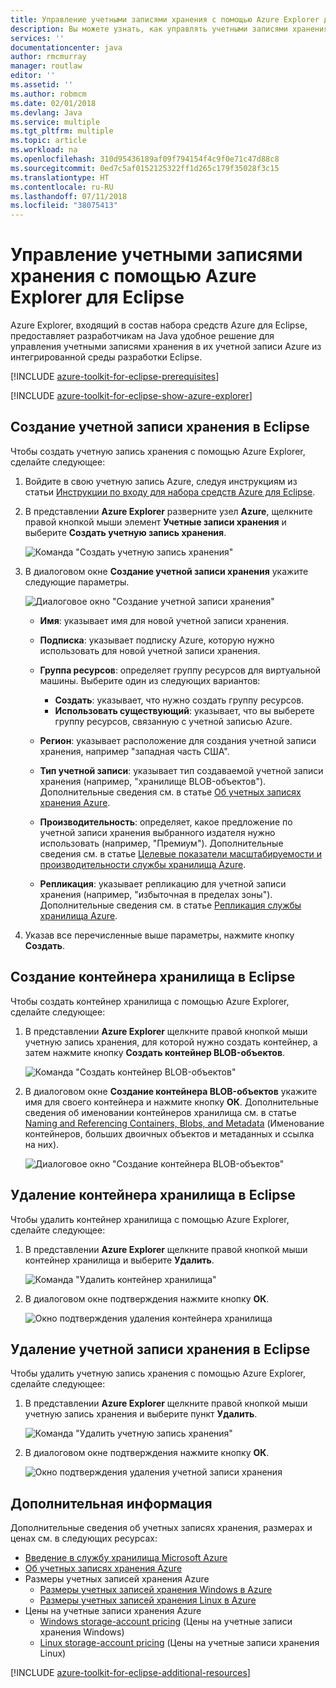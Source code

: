```yaml
---
title: Управление учетными записями хранения с помощью Azure Explorer для Eclipse
description: Вы можете узнать, как управлять учетными записями хранения Azure с помощью Azure Explorer для Eclipse.
services: ''
documentationcenter: java
author: rmcmurray
manager: routlaw
editor: ''
ms.assetid: ''
ms.author: robmcm
ms.date: 02/01/2018
ms.devlang: Java
ms.service: multiple
ms.tgt_pltfrm: multiple
ms.topic: article
ms.workload: na
ms.openlocfilehash: 310d95436189af09f794154f4c9f0e71c47d88c8
ms.sourcegitcommit: 0ed7c5af0152125322ff1d265c179f35028f3c15
ms.translationtype: HT
ms.contentlocale: ru-RU
ms.lasthandoff: 07/11/2018
ms.locfileid: "38075413"
---
```

# <a name="manage-storage-accounts-by-using-the-azure-explorer-for-eclipse"></a>Управление учетными записями хранения с помощью Azure Explorer для Eclipse

Azure Explorer, входящий в состав набора средств Azure для Eclipse, предоставляет разработчикам на Java удобное решение для управления учетными записями хранения в их учетной записи Azure из интегрированной среды разработки Eclipse.

[!INCLUDE [azure-toolkit-for-eclipse-prerequisites](../includes/azure-toolkit-for-eclipse-prerequisites.md)]

[!INCLUDE [azure-toolkit-for-eclipse-show-azure-explorer](../includes/azure-toolkit-for-eclipse-show-azure-explorer.md)]

## <a name="create-a-storage-account-in-eclipse"></a>Создание учетной записи хранения в Eclipse

Чтобы создать учетную запись хранения с помощью Azure Explorer, сделайте следующее:

1. Войдите в свою учетную запись Azure, следуя инструкциям из статьи [Инструкции по входу для набора средств Azure для Eclipse](https://docs.microsoft.com/java/azure/eclipse/azure-toolkit-for-eclipse-sign-in-instructions).

1. В представлении **Azure Explorer** разверните узел **Azure**, щелкните правой кнопкой мыши элемент **Учетные записи хранения** и выберите **Создать учетную запись хранения**.

   ![Команда "Создать учетную запись хранения"][CS01]

1. В диалоговом окне **Создание учетной записи хранения** укажите следующие параметры.

   ![Диалоговое окно "Создание учетной записи хранения"][CS02]

   * **Имя**: указывает имя для новой учетной записи хранения.

   * **Подписка**: указывает подписку Azure, которую нужно использовать для новой учетной записи хранения.

   * **Группа ресурсов**: определяет группу ресурсов для виртуальной машины. Выберите один из следующих вариантов:
      * **Создать**: указывает, что нужно создать группу ресурсов.
      * **Использовать существующий**: указывает, что вы выберете группу ресурсов, связанную с учетной записью Azure.

   * **Регион**: указывает расположение для создания учетной записи хранения, например "западная часть США".

   * **Тип учетной записи**: указывает тип создаваемой учетной записи хранения (например, "хранилище BLOB-объектов"). Дополнительные сведения см. в статье [Об учетных записях хранения Azure].

   * **Производительность**: определяет, какое предложение по учетной записи хранения выбранного издателя нужно использовать (например, "Премиум"). Дополнительные сведения см. в статье [Целевые показатели масштабируемости и производительности службы хранилища Azure].

   * **Репликация**: указывает репликацию для учетной записи хранения (например, "избыточная в пределах зоны"). Дополнительные сведения см. в статье [Репликация службы хранилища Azure].

1. Указав все перечисленные выше параметры, нажмите кнопку **Создать**.

## <a name="create-a-storage-container-in-eclipse"></a>Создание контейнера хранилища в Eclipse

Чтобы создать контейнер хранилища с помощью Azure Explorer, сделайте следующее:

1. В представлении **Azure Explorer** щелкните правой кнопкой мыши учетную запись хранения, для которой нужно создать контейнер, а затем нажмите кнопку **Создать контейнер BLOB-объектов**.

   ![Команда "Создать контейнер BLOB-объектов"][CC01]

1. В диалоговом окне **Создание контейнера BLOB-объектов** укажите имя для своего контейнера и нажмите кнопку **ОК**. Дополнительные сведения об именовании контейнеров хранилища см. в статье [Naming and Referencing Containers, Blobs, and Metadata] (Именование контейнеров, больших двоичных объектов и метаданных и ссылка на них).

   ![Диалоговое окно "Создание контейнера BLOB-объектов"][CC02]

## <a name="delete-a-storage-container-in-eclipse"></a>Удаление контейнера хранилища в Eclipse

Чтобы удалить контейнер хранилища с помощью Azure Explorer, сделайте следующее:

1. В представлении **Azure Explorer** щелкните правой кнопкой мыши контейнер хранилища и выберите **Удалить**.

   ![Команда "Удалить контейнер хранилища"][DC01]

1. В диалоговом окне подтверждения нажмите кнопку **ОК**.

   ![Окно подтверждения удаления контейнера хранилища][DC02]

## <a name="delete-a-storage-account-in-eclipse"></a>Удаление учетной записи хранения в Eclipse

Чтобы удалить учетную запись хранения с помощью Azure Explorer, сделайте следующее:

1. В представлении **Azure Explorer** щелкните правой кнопкой мыши учетную запись хранения и выберите пункт **Удалить**.

   ![Команда "Удалить учетную запись хранения"][DS01]

1. В диалоговом окне подтверждения нажмите кнопку **ОК**.

   ![Окно подтверждения удаления учетной записи хранения][DS02]

## <a name="next-steps"></a>Дополнительная информация

Дополнительные сведения об учетных записях хранения, размерах и ценах см. в следующих ресурсах:

* [Введение в службу хранилища Microsoft Azure]
* [Об учетных записях хранения Azure]
* Размеры учетных записей хранения Azure
  * [Размеры учетных записей хранения Windows в Azure]
  * [Размеры учетных записей хранения Linux в Azure]
* Цены на учетные записи хранения Azure
  * [Windows storage-account pricing] (Цены на учетные записи хранения Windows)
  * [Linux storage-account pricing] (Цены на учетные записи хранения Linux)

[!INCLUDE [azure-toolkit-for-eclipse-additional-resources](../includes/azure-toolkit-for-eclipse-additional-resources.md)]

<!-- URL List -->

[Введение в службу хранилища Microsoft Azure]: /azure/storage/storage-introduction
[Об учетных записях хранения Azure]: /azure/storage/storage-create-storage-account
[Репликация службы хранилища Azure]: /azure/storage/storage-redundancy
[Целевые показатели масштабируемости и производительности службы хранилища Azure]: /azure/storage/storage-scalability-targets
[Naming and Referencing Containers, Blobs, and Metadata]: http://go.microsoft.com/fwlink/?LinkId=255555 (Именование контейнеров, больших двоичных объектов и метаданных и ссылка на них)

[Размеры учетных записей хранения Windows в Azure]: /azure/virtual-machines/virtual-machines-windows-sizes
[Размеры учетных записей хранения Linux в Azure]: /azure/virtual-machines/virtual-machines-linux-sizes
[Windows storage-account pricing]: /pricing/details/virtual-machines/windows/ (Цены на учетные записи хранения Windows)
[Linux storage-account pricing]: /pricing/details/virtual-machines/linux/ (Цены на учетные записи хранения Linux)

<!-- IMG List -->

[CS01]: media/azure-toolkit-for-eclipse-managing-storage-accounts-using-azure-explorer/CS01.png
[CS02]: media/azure-toolkit-for-eclipse-managing-storage-accounts-using-azure-explorer/CS02.png
[CC01]: media/azure-toolkit-for-eclipse-managing-storage-accounts-using-azure-explorer/CC01.png
[CC02]: media/azure-toolkit-for-eclipse-managing-storage-accounts-using-azure-explorer/CC02.png

[DS01]: media/azure-toolkit-for-eclipse-managing-storage-accounts-using-azure-explorer/DS01.png
[DS02]: media/azure-toolkit-for-eclipse-managing-storage-accounts-using-azure-explorer/DS02.png
[DC01]: media/azure-toolkit-for-eclipse-managing-storage-accounts-using-azure-explorer/DC01.png
[DC02]: media/azure-toolkit-for-eclipse-managing-storage-accounts-using-azure-explorer/DC02.png
